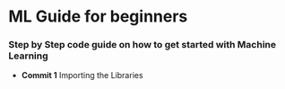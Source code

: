 # ML Guide for beginners

### Step by Step code guide on how to get started with Machine Learning

* **Commit 1** Importing the Libraries